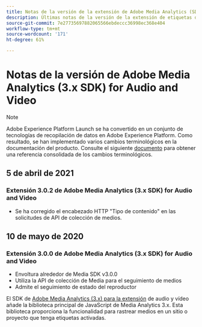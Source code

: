 ```yaml
---
title: Notas de la versión de la extensión de Adobe Media Analytics (SDK 3.x) para audio y vídeo
description: Últimas notas de la versión de la extensión de etiquetas de Adobe Medium Analytics (3.x SDK) for Audio and Video en Adobe Experience Platform.
source-git-commit: 7e27735697882065566ebdeccc36998ec368e404
workflow-type: tm+mt
source-wordcount: '171'
ht-degree: 61%

---
```


# Notas de la versión de Adobe Media Analytics (3.x SDK) for Audio and Video

>[!NOTE]
>
>Adobe Experience Platform Launch se ha convertido en un conjunto de tecnologías de recopilación de datos en Adobe Experience Platform. Como resultado, se han implementado varios cambios terminológicos en la documentación del producto. Consulte el siguiente [documento](../../../term-updates.md) para obtener una referencia consolidada de los cambios terminológicos.

## 5 de abril de 2021

### Extensión 3.0.2 de Adobe Media Analytics (3.x SDK) for Audio and Video

* Se ha corregido el encabezado HTTP &quot;Tipo de contenido&quot; en las solicitudes de API de colección de medios.

## 10 de mayo de 2020

### Extensión 3.0.0 de Adobe Media Analytics (3.x SDK) for Audio and Video

* Envoltura alrededor de Media SDK v3.0.0
* Utiliza la API de colección de Media para el seguimiento de medios
* Admite el seguimiento de estado del reproductor

El SDK de [Adobe Media Analytics (3.x) para la extensión](./overview.md) de audio y vídeo añade la biblioteca principal de JavaScript de Media Analytics 3.x. Esta biblioteca proporciona la funcionalidad para rastrear medios en un sitio o proyecto que tenga etiquetas activadas.
